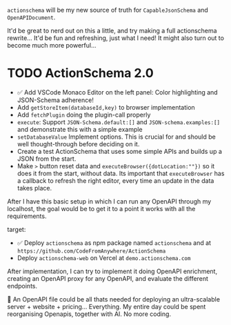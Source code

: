 `actionschema` will be my new source of truth for `CapableJsonSchema` and `OpenAPIDocument`.

It'd be great to nerd out on this a little, and try making a full actionschema rewrite... It'd be fun and refreshing, just what I need! It might also turn out to become much more powerful...

# TODO ActionSchema 2.0

- ✅ Add VSCode Monaco Editor on the left panel: Color highlighting and JSON-Schema adherence!
- Add `getStoreItem(databaseId,key)` to browser implementation
- Add `fetchPlugin` doing the plugin-call properly
- `execute`: Support `JSON-Schema.default:[]` and `JSON-schema.examples:[]` and demonstrate this with a simple example
- `setDatabaseValue` Implement options. This is crucial for and should be well thought-through before deciding on it.
- Create a test ActionSchema that uses some simple APIs and builds up a JSON from the start.
- Make `>` button reset data and `executeBrowser({dotLocation:""})` so it does it from the start, without data. Its important that `executeBrowser` has a callback to refresh the right editor, every time an update in the data takes place.

After I have this basic setup in which I can run any OpenAPI through my localhost, the goal would be to get it to a point it works with all the requirements.

target:

- ✅ Deploy `actionschema` as npm package named `actionschema` and at `https://github.com/CodeFromAnywhere/ActionSchema`
- Deploy `actionschema-web` on Vercel at `demo.actionschema.com`

After implementation, I can try to implement it doing OpenAPI enrichment, creating an OpenAPI proxy for any OpenAPI, and evaluate the different endpoints.

🤯 An OpenAPI file could be all thats needed for deploying an ultra-scalable server + website + pricing... Everything. My entire day could be spent reorganising Openapis, together with AI. No more coding.
